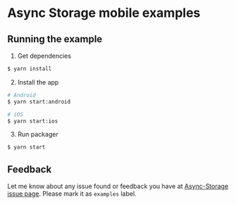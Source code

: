 # Async Storage mobile examples

## Running the example

1. Get dependencies

```bash
$ yarn install
```

2. Install the app

```bash
# Android
$ yarn start:android

# iOS
$ yarn start:ios
```

3. Run packager 

```bash
$ yarn start
```

## Feedback

Let me know about any issue found or feedback you have at [Async-Storage issue page](https://github.com/react-native-community/async-storage/issues). 
Please mark it as `examples` label. 
